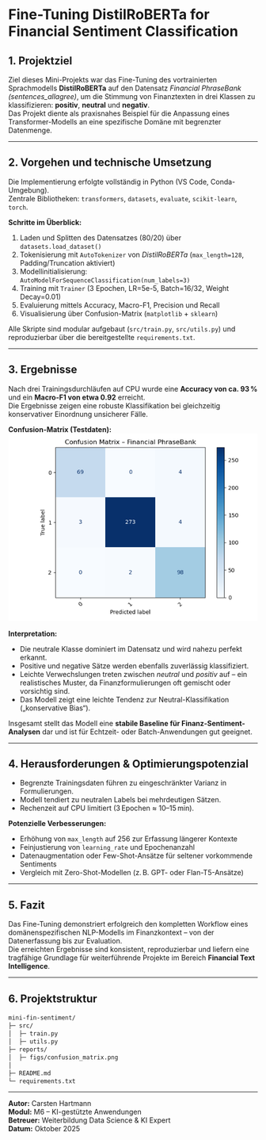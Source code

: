 # Fine-Tuning DistilRoBERTa for Financial Sentiment Classification

## 1. Projektziel

Ziel dieses Mini-Projekts war das Fine-Tuning des vortrainierten Sprachmodells **DistilRoBERTa** auf den Datensatz *Financial PhraseBank (sentences_allagree)*, um die Stimmung von Finanztexten in drei Klassen zu klassifizieren: **positiv**, **neutral** und **negativ**.  
Das Projekt diente als praxisnahes Beispiel für die Anpassung eines Transformer-Modells an eine spezifische Domäne mit begrenzter Datenmenge.

---

## 2. Vorgehen und technische Umsetzung

Die Implementierung erfolgte vollständig in Python (VS Code, Conda-Umgebung).  
Zentrale Bibliotheken: `transformers`, `datasets`, `evaluate`, `scikit-learn`, `torch`.

**Schritte im Überblick:**
1. Laden und Splitten des Datensatzes (80/20) über `datasets.load_dataset()`  
2. Tokenisierung mit `AutoTokenizer` von *DistilRoBERTa* (`max_length=128`, Padding/Truncation aktiviert)  
3. Modellinitialisierung: `AutoModelForSequenceClassification(num_labels=3)`  
4. Training mit `Trainer` (3 Epochen, LR=5e-5, Batch=16/32, Weight Decay=0.01)  
5. Evaluierung mittels Accuracy, Macro-F1, Precision und Recall  
6. Visualisierung über Confusion-Matrix (`matplotlib` + `sklearn`)

Alle Skripte sind modular aufgebaut (`src/train.py`, `src/utils.py`) und reproduzierbar über die bereitgestellte `requirements.txt`.

---

## 3. Ergebnisse

Nach drei Trainingsdurchläufen auf CPU wurde eine **Accuracy von ca. 93 %** und ein **Macro-F1 von etwa 0.92** erreicht.  
Die Ergebnisse zeigen eine robuste Klassifikation bei gleichzeitig konservativer Einordnung unsicherer Fälle.

**Confusion-Matrix (Testdaten):**  
![Confusion Matrix](./reports/figs/confusion_matrix.png)

**Interpretation:**
- Die neutrale Klasse dominiert im Datensatz und wird nahezu perfekt erkannt.  
- Positive und negative Sätze werden ebenfalls zuverlässig klassifiziert.  
- Leichte Verwechslungen treten zwischen *neutral* und *positiv* auf – ein realistisches Muster, da Finanzformulierungen oft gemischt oder vorsichtig sind.  
- Das Modell zeigt eine leichte Tendenz zur Neutral-Klassifikation („konservative Bias“).  

Insgesamt stellt das Modell eine **stabile Baseline für Finanz-Sentiment-Analysen** dar und ist für Echtzeit- oder Batch-Anwendungen gut geeignet.

---

## 4. Herausforderungen & Optimierungspotenzial

- Begrenzte Trainingsdaten führen zu eingeschränkter Varianz in Formulierungen.  
- Modell tendiert zu neutralen Labels bei mehrdeutigen Sätzen.  
- Rechenzeit auf CPU limitiert (3 Epochen ≈ 10–15 min).  

**Potenzielle Verbesserungen:**
- Erhöhung von `max_length` auf 256 zur Erfassung längerer Kontexte  
- Feinjustierung von `learning_rate` und Epochenanzahl  
- Datenaugmentation oder Few-Shot-Ansätze für seltener vorkommende Sentiments  
- Vergleich mit Zero-Shot-Modellen (z. B. GPT- oder Flan-T5-Ansätze)

---

## 5. Fazit

Das Fine-Tuning demonstriert erfolgreich den kompletten Workflow eines domänenspezifischen NLP-Modells im Finanzkontext – von der Datenerfassung bis zur Evaluation.  
Die erreichten Ergebnisse sind konsistent, reproduzierbar und liefern eine tragfähige Grundlage für weiterführende Projekte im Bereich **Financial Text Intelligence**.

---

## 6. Projektstruktur

```
mini-fin-sentiment/
├─ src/
│  ├─ train.py
│  ├─ utils.py
├─ reports/
│  ├─ figs/confusion_matrix.png
│ 
├─ README.md
└─ requirements.txt
```

---

**Autor:** Carsten Hartmann  
**Modul:** M6 – KI-gestützte Anwendungen  
**Betreuer:** Weiterbildung Data Science & KI Expert  
**Datum:** Oktober 2025
